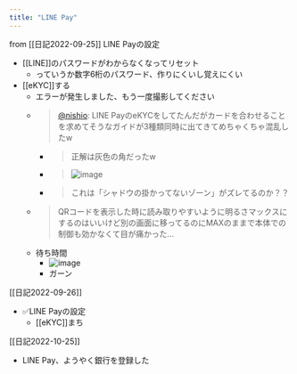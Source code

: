 ```yaml
---
title: "LINE Pay"
---
```


from [[日記2022-09-25]]
LINE Payの設定
- [[LINE]]のパスワードがわからなくなってリセット
    - っていうか数字6桁のパスワード、作りにくいし覚えにくい
- [[eKYC]]する
    - エラーが発生しました、もう一度撮影してください
    - > [@nishio](https://twitter.com/nishio/status/1573869092494536704?s=20&t=kg0uV-5xYcFeq7bYoaGEyw): LINE PayのeKYCをしてたんだがカードを合わせることを求めてそうなガイドが3種類同時に出てきてめちゃくちゃ混乱したw
        - > 正解は灰色の角だったw
        - > ![image](https://pbs.twimg.com/media/FdeBmMxaAAAER8G.jpg)
        - >  これは「シャドウの掛かってないゾーン」がズレてるのか？？
    - >  QRコードを表示した時に読み取りやすいように明るさマックスにするのはいいけど別の画面に移ってるのにMAXのままで本体での制御も効かなくて目が痛かった…
    - 待ち時間
        - ![image](https://gyazo.com/d2bcf7e42a3b35f265c5113109374ac0/thumb/1000)
        - ガーン

[[日記2022-09-26]]
- ✅LINE Payの設定
    - [[eKYC]]まち

[[日記2022-10-25]]
- LINE Pay、ようやく銀行を登録した
